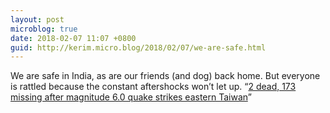```yaml
---
layout: post
microblog: true
date: 2018-02-07 11:07 +0800
guid: http://kerim.micro.blog/2018/02/07/we-are-safe.html
---
```

We are safe in India, as are our friends (and dog) back home. But everyone is rattled because the constant aftershocks won’t let up. “[2 dead, 173 missing after magnitude 6.0 quake strikes eastern Taiwan](https://www.taiwannews.com.tw/en/news/3358340)”
